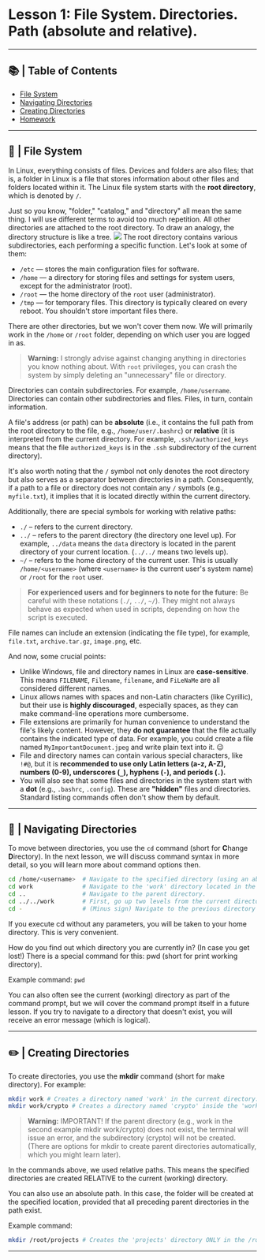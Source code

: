 # Lesson 1: File System. Directories. Path (absolute and relative).

---
## 📚 | Table of Contents
* [File System](#file-system)
* [Navigating Directories](#navigating-directories)
* [Creating Directories](#creating-directories)
* [Homework](#homework)
---

## 📁 | File System
<a name="file-system"></a>

In Linux, everything consists of files. Devices and folders are also files; that is, a folder in Linux is a file that stores information about other files and folders located within it.
The Linux file system starts with the **root directory**, which is denoted by `/`.

Just so you know, "folder," "catalog," and "directory" all mean the same thing. I will use different terms to avoid too much repetition.
All other directories are attached to the root directory. To draw an analogy, the directory structure is like a tree.
<img src="https://img1.teletype.in/files/8c/c6/8cc648ba-1014-40a1-97f1-b532573d16c3.png" />
The root directory contains various subdirectories, each performing a specific function. Let's look at some of them:

* `/etc` — stores the main configuration files for software.
* `/home` — a directory for storing files and settings for system users, except for the administrator (root).
* `/root` — the home directory of the `root` user (administrator).
* `/tmp` — for temporary files. This directory is typically cleared on every reboot. You shouldn't store important files there.

There are other directories, but we won't cover them now.
We will primarily work in the `/home` or `/root` folder, depending on which user you are logged in as.

> **Warning:** I strongly advise against changing anything in directories you know nothing about. With `root` privileges, you can crash the system by simply deleting an "unnecessary" file or directory.

Directories can contain subdirectories. For example, `/home/username`. Directories can contain other subdirectories and files. Files, in turn, contain information.

A file's address (or path) can be **absolute** (i.e., it contains the full path from the root directory to the file, e.g., `/home/user/.bashrc`) or **relative** (it is interpreted from the current directory. For example, `.ssh/authorized_keys` means that the file `authorized_keys` is in the `.ssh` subdirectory of the current directory).

It's also worth noting that the `/` symbol not only denotes the root directory but also serves as a separator between directories in a path.
Consequently, if a path to a file or directory does not contain any `/` symbols (e.g., `myfile.txt`), it implies that it is located directly within the current directory.

Additionally, there are special symbols for working with relative paths:
* `./`   – refers to the current directory.
* `../`  – refers to the parent directory (the directory one level up). For example, `../data` means the `data` directory is located in the parent directory of your current location. (`../../` means two levels up).
* `~/`   – refers to the home directory of the current user. This is usually `/home/<username>` (where `<username>` is the current user's system name) or `/root` for the `root` user.

> **For experienced users and for beginners to note for the future:** Be careful with these notations (`./`, `../`, `~/`). They might not always behave as expected when used in scripts, depending on how the script is executed.

File names can include an extension (indicating the file type), for example, `file.txt`, `archive.tar.gz`, `image.png`, etc.

And now, some crucial points:

* Unlike Windows, file and directory names in Linux are **case-sensitive**. This means `FILENAME`, `Filename`, `filename`, and `FiLeNaMe` are all considered different names.
* Linux allows names with spaces and non-Latin characters (like Cyrillic), but their use is **highly discouraged**, especially spaces, as they can make command-line operations more cumbersome.
* File extensions are primarily for human convenience to understand the file's likely content. However, they **do not guarantee** that the file actually contains the indicated type of data. For example, you could create a file named `MyImportantDocument.jpeg` and write plain text into it. 😉
* File and directory names can contain various special characters, like `!#@`, but it is **recommended to use only Latin letters (a-z, A-Z), numbers (0-9), underscores (`_`), hyphens (`-`), and periods (`.`).**
* You will also see that some files and directories in the system start with a **dot** (e.g., `.bashrc`, `.config`). These are **"hidden"** files and directories. Standard listing commands often don't show them by default.

---
## 📂 | Navigating Directories
<a name="navigating-directories"></a>

To move between directories, you use the `cd` command (short for **C**hange **D**irectory).
In the next lesson, we will discuss command syntax in more detail, so you will learn more about command options then.

```bash
cd /home/<username>  # Navigate to the specified directory (using an absolute path).
cd work              # Navigate to the 'work' directory located in the current directory (using a relative path).
cd ..                # Navigate to the parent directory.
cd ../../work        # First, go up two levels from the current directory, then enter the 'work' directory there.
cd -                 # (Minus sign) Navigate to the previous directory you were in.
```
If you execute cd without any parameters, you will be taken to your home directory. This is very convenient.

How do you find out which directory you are currently in? (In case you get lost!)
There is a special command for this:
pwd (short for print working directory).

Example command:
`pwd`

You can also often see the current (working) directory as part of the command prompt, but we will cover the command prompt itself in a future lesson.
If you try to navigate to a directory that doesn't exist, you will receive an error message (which is logical).

---
## ✏️ | Creating Directories
<a name="#creating-directories"></a>
To create directories, you use the **mkdir** command (short for make directory). For example:
```bash
mkdir work # Creates a directory named 'work' in the current directory.
mkdir work/crypto # Creates a directory named 'crypto' inside the 'work' directory, assuming 'work' already exists in the current directory.
```
> **Warning:** IMPORTANT! If the parent directory (e.g., work in the second example mkdir work/crypto) does not exist, the terminal will issue an error, and the subdirectory (crypto) will not be created. (There are options for mkdir to create parent directories automatically, which you might learn later).

In the commands above, we used relative paths. This means the specified directories are created RELATIVE to the current (working) directory.

You can also use an absolute path. In this case, the folder will be created at the specified location, provided that all preceding parent directories in the path exist.

Example command:
```bash
mkdir /root/projects # Creates the 'projects' directory ONLY in the /root directory, regardless of which directory you are currently in.
```

---

